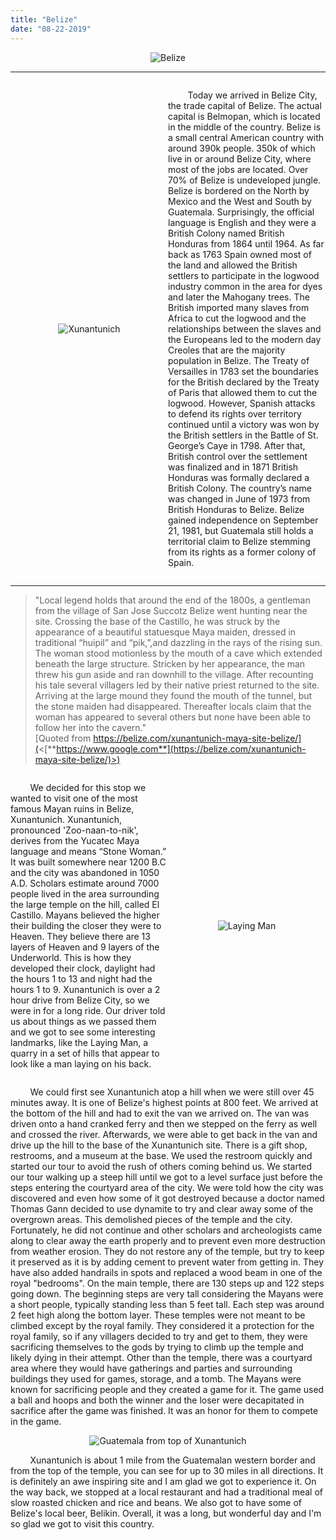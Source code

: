 ```yaml
---
title: "Belize"
date: "08-22-2019"
---
```

<p align='center'>
<img src="blog-images/belize-sm.jpg" alt="Belize">
</p>

---

<div style="display: grid; grid-template-columns: 1fr 1fr; justify-items: center; align-items: center">

<p style='float: left'>
<img src="blog-images/xunantunich.jpg" alt="Xunantunich">
</p>

<p>&nbsp;&nbsp;&nbsp;&nbsp;&nbsp;&nbsp;&nbsp;&nbsp;Today we arrived in Belize City, the trade capital of Belize. The actual capital is Belmopan, which is located in the middle of the country. Belize is a small central American country with around 390k people. 350k of which live in or around Belize City, where most of the jobs are located. Over 70% of Belize is undeveloped jungle. Belize is bordered on the North by Mexico and the West and South by Guatemala. Surprisingly, the official language is English and they were a British Colony named British Honduras from 1864 until 1964. As far back as 1763 Spain owned most of the land and allowed the British settlers to participate in the logwood industry common in the area for dyes and later the Mahogany trees. The British imported many slaves from Africa to cut the logwood and the relationships between the slaves and the Europeans led to the modern day Creoles that are the majority population in Belize. The Treaty of Versailles in 1783 set the boundaries for the British declared by the Treaty of Paris that allowed them to cut the logwood. However, Spanish attacks to defend its rights over territory continued until a victory was won by the British settlers in the Battle of St. George’s Caye in 1798. After that, British control over the settlement was finalized and in 1871 British Honduras was formally declared a British Colony. The country’s name was changed in June of 1973 from British Honduras to Belize. Belize gained independence on September 21, 1981, but Guatemala still holds a territorial claim to Belize stemming from its rights as a former colony of Spain.</p>

</div>

---

> "Local legend holds that around the end of the 1800s, a gentleman from the village of San Jose Succotz Belize went hunting near the site. Crossing the base of the Castillo, he was struck by the appearance of a beautiful statuesque Maya maiden, dressed in traditional “huipil” and “pik,”,and dazzling in the rays of the rising sun. The woman stood motionless by the mouth of a cave which extended beneath the large structure. Stricken by her appearance, the man threw his gun aside and ran downhill to the village. After recounting his tale several villagers led by their native priest returned to the site. Arriving at the large mound they found the mouth of the tunnel, but the stone maiden had disappeared. Thereafter locals claim that the woman has appeared to several others but none have been able to follow her into the cavern."<br/> [Quoted from https://belize.com/xunantunich-maya-site-belize/](<[**https://www.google.com**](https://belize.com/xunantunich-maya-site-belize/)>)



<div style="display: grid; grid-template-columns: 1fr 1fr; justify-items: center; align-items: center">

<p>&nbsp;&nbsp;&nbsp;&nbsp;&nbsp;&nbsp;&nbsp;&nbsp;We decided for this stop we wanted to visit one of the most famous Mayan ruins in Belize, Xunantunich. Xunantunich, pronounced 'Zoo-naan-to-nik', derives from the Yucatec Maya language and means “Stone Woman.” It was built somewhere near 1200 B.C and the city was abandoned in 1050 A.D. Scholars estimate around 7000 people lived in the area surrounding the large temple on the hill, called El Castillo. Mayans believed the higher their building the closer they were to Heaven. They believe there are 13 layers of Heaven and 9 layers of the Underworld. This is how they developed their clock, daylight had the hours 1 to 13 and night had the hours 1 to 9. Xunantunich is over a 2 hour drive from Belize City, so we were in for a long ride. Our driver told us about things as we passed them and we got to see some interesting landmarks, like the Laying Man, a quarry in a set of hills that appear to look like a man laying on his back.</p>


<img src="blog-images/man.jpg" alt="Laying Man">

</div>

&nbsp;&nbsp;&nbsp;&nbsp;&nbsp;&nbsp;&nbsp;&nbsp;We could first see Xunantunich atop a hill when we were still over 45 minutes away. It is one of Belize's highest points at 800 feet. We arrived at the bottom of the hill and had to exit the van we arrived on. The van was driven onto a hand cranked ferry and then we stepped on the ferry as well and crossed the river. Afterwards, we were able to get back in the van and drive up the hill to the base of the Xunantunich site. There is a gift shop, restrooms, and a museum at the base. We used the restroom quickly and started our tour to avoid the rush of others coming behind us. We started our tour walking up a steep hill until we got to a level surface just before the steps entering the courtyard area of the city. We were told how the city was discovered and even how some of it got destroyed because a doctor named Thomas Gann decided to use dynamite to try and clear away some of the overgrown areas. This demolished pieces of the temple and the city. Fortunately, he did not continue and other scholars and archeologists came along to clear away the earth properly and to prevent even more destruction from weather erosion. They do not restore any of the temple, but try to keep it preserved as it is by adding cement to prevent water from getting in. They have also added handrails in spots and replaced a wood beam in one of the royal "bedrooms". On the main temple, there are 130 steps up and 122 steps going down. The beginning steps are very tall considering the Mayans were a short people, typically standing less than 5 feet tall. Each step was around 2 feet high along the bottom layer. These temples were not meant to be climbed except by the royal family. They considered it a protection for the royal family, so if any villagers decided to try and get to them, they were sacrificing themselves to the gods by trying to climb up the temple and likely dying in their attempt. Other than the temple, there was a courtyard area where they would have gatherings and parties and surrounding buildings they used for games, storage, and a tomb. The Mayans were known for sacrificing people and they created a game for it. The game used a ball and hoops and both the winner and the loser were decapitated in sacrifice after the game was finished. It was an honor for them to compete in the game.

<p align='center'>
<img src="blog-images/sky.jpg" alt="Guatemala from top of Xunantunich">
</p>

&nbsp;&nbsp;&nbsp;&nbsp;&nbsp;&nbsp;&nbsp;&nbsp;Xunantunich is about 1 mile from the Guatemalan western border and from the top of the temple, you can see for up to 30 miles in all directions. It is definitely an awe inspiring site and I am glad we got to experience it. On the way back, we stopped at a local restaurant and had a traditional meal of slow roasted chicken and rice and beans. We also got to have some of Belize's local beer, Belikin. Overall, it was a long, but wonderful day and I'm so glad we got to visit this country.
